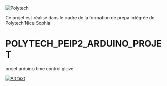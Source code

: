 ![Polytech](http://www.polytechnice.fr/jahia/jsp/jahia/templates/inc/img/polytech_nice-sophia.png)

Ce projet est réalisé dans le cadre de la formation de prépa intégrée de Polytech'Nice Sophia

# POLYTECH_PEIP2_ARDUINO_PROJET
projet arduino time control glove 


[![Alt text](https://img.youtube.com/watch?v=rj9L1_-AzMc&t=137s/0.jpg)](https://www.youtube.com/watch?v=rj9L1_-AzMc&t=137s)
